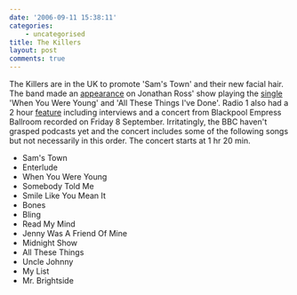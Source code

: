 ```yaml
---
date: '2006-09-11 15:38:11'
categories:
    - uncategorised
title: The Killers
layout: post
comments: true
---
```


The Killers are in the UK to promote 'Sam's Town' and their new facial
hair. The band made an
[appearance](http://youtube.com/watch?v=P4knkxYGz5I) on Jonathan Ross'
show playing the
[single](http://www.islandrecords.com/thekillers/site.html) 'When You
Were Young' and 'All These Things I've Done'. Radio 1 also had a 2 hour
[feature](http://www.bbc.co.uk/radio1/presents/thekillers/) including
interviews and a concert from Blackpool Empress Ballroom recorded on
Friday 8 September. Irritatingly, the BBC haven't grasped podcasts yet
and the concert includes some of the following songs but not necessarily
in this order. The concert starts at 1 hr 20 min.
-   Sam's Town
-   Enterlude
-   When You Were Young
-   Somebody Told Me
-   Smile Like You Mean It
-   Bones
-   Bling
-   Read My Mind
-   Jenny Was A Friend Of Mine
-   Midnight Show
-   All These Things
-   Uncle Johnny
-   My List
-   Mr. Brightside

